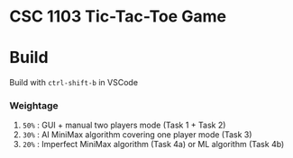 # CSC 1103 Tic-Tac-Toe Game

# Build
Build with `ctrl-shift-b` in VSCode

### Weightage
1. `50%` : GUI + manual two players mode (Task 1 + Task 2)
2. `30%` : AI MiniMax algorithm covering one player mode (Task 3)
3. `20%` : Imperfect MiniMax algorithm (Task 4a) or ML algorithm (Task 4b)